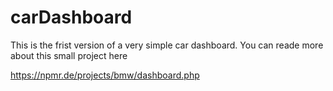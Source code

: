 # carDashboard
This is the frist version of a very simple car dashboard. 
You can reade more about this small project here

https://npmr.de/projects/bmw/dashboard.php
